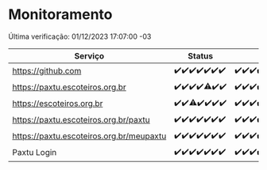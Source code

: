 # Monitoramento

Última verificação: 01/12/2023 17:07:00 -03

|Serviço|Status|Últimas 24h|
|---|---|---|
|https://github.com|<span title="2023-11-24: OK=24">✔️</span><span title="2023-11-25: OK=24">✔️</span><span title="2023-11-26: OK=24">✔️</span><span title="2023-11-27: OK=24">✔️</span><span title="2023-11-28: OK=24">✔️</span><span title="2023-11-29: OK=24">✔️</span><span title="2023-11-30: OK=21">✔️</span>|<span title="30/11/2023 18:05:00 -03 : 200">✔️</span><span title="30/11/2023 19:04:00 -03 : 200">✔️</span><span title="30/11/2023 20:06:00 -03 : 200">✔️</span><span title="30/11/2023 21:34:00 -03 : 200">✔️</span><span title="30/11/2023 22:55:00 -03 : 200">✔️</span><span title="30/11/2023 23:26:00 -03 : 200">✔️</span><span title="01/12/2023 00:07:00 -03 : 200">✔️</span><span title="01/12/2023 01:08:00 -03 : 200">✔️</span><span title="01/12/2023 02:06:00 -03 : 200">✔️</span><span title="01/12/2023 03:09:00 -03 : 200">✔️</span><span title="01/12/2023 04:06:00 -03 : 200">✔️</span><span title="01/12/2023 05:08:00 -03 : 200">✔️</span><span title="01/12/2023 06:06:00 -03 : 200">✔️</span><span title="01/12/2023 07:07:00 -03 : 200">✔️</span><span title="01/12/2023 08:03:00 -03 : 200">✔️</span><span title="01/12/2023 09:11:00 -03 : 200">✔️</span><span title="01/12/2023 10:09:00 -03 : 200">✔️</span><span title="01/12/2023 11:06:00 -03 : 200">✔️</span><span title="01/12/2023 12:06:00 -03 : 200">✔️</span><span title="01/12/2023 13:07:00 -03 : 200">✔️</span><span title="01/12/2023 14:05:00 -03 : 200">✔️</span><span title="01/12/2023 15:08:00 -03 : 200">✔️</span><span title="01/12/2023 16:03:00 -03 : 200">✔️</span><span title="01/12/2023 17:07:00 -03 : 200">✔️</span>|
|https://paxtu.escoteiros.org.br|<span title="2023-11-24: OK=24">✔️</span><span title="2023-11-25: OK=24">✔️</span><span title="2023-11-26: OK=24">✔️</span><span title="2023-11-27: OK=24">✔️</span><span title="2023-11-28: OK=23, Falhas=1">⚠️</span><span title="2023-11-29: OK=24">✔️</span><span title="2023-11-30: OK=21">✔️</span>|<span title="30/11/2023 18:05:00 -03 : 200">✔️</span><span title="30/11/2023 19:04:00 -03 : 200">✔️</span><span title="30/11/2023 20:06:00 -03 : 200">✔️</span><span title="30/11/2023 21:34:00 -03 : 200">✔️</span><span title="30/11/2023 22:55:00 -03 : 200">✔️</span><span title="30/11/2023 23:26:00 -03 : 200">✔️</span><span title="01/12/2023 00:07:00 -03 : 200">✔️</span><span title="01/12/2023 01:08:00 -03 : 200">✔️</span><span title="01/12/2023 02:06:00 -03 : 200">✔️</span><span title="01/12/2023 03:09:00 -03 : 200">✔️</span><span title="01/12/2023 04:06:00 -03 : 200">✔️</span><span title="01/12/2023 05:09:00 -03 : 200">✔️</span><span title="01/12/2023 06:06:00 -03 : 200">✔️</span><span title="01/12/2023 07:07:00 -03 : 200">✔️</span><span title="01/12/2023 08:03:00 -03 : 200">✔️</span><span title="01/12/2023 09:11:00 -03 : 200">✔️</span><span title="01/12/2023 10:09:00 -03 : 200">✔️</span><span title="01/12/2023 11:06:00 -03 : 200">✔️</span><span title="01/12/2023 12:06:00 -03 : 200">✔️</span><span title="01/12/2023 13:07:00 -03 : 200">✔️</span><span title="01/12/2023 14:05:00 -03 : 200">✔️</span><span title="01/12/2023 15:08:00 -03 : 200">✔️</span><span title="01/12/2023 16:03:00 -03 : 200">✔️</span><span title="01/12/2023 17:07:00 -03 : 200">✔️</span>|
|https://escoteiros.org.br|<span title="2023-11-24: OK=24">✔️</span><span title="2023-11-25: OK=24">✔️</span><span title="2023-11-26: OK=23, Falhas=1">⚠️</span><span title="2023-11-27: OK=24">✔️</span><span title="2023-11-28: OK=24">✔️</span><span title="2023-11-29: OK=24">✔️</span><span title="2023-11-30: OK=21">✔️</span>|<span title="30/11/2023 18:05:00 -03 : 200">✔️</span><span title="30/11/2023 19:04:00 -03 : 200">✔️</span><span title="30/11/2023 20:06:00 -03 : 200">✔️</span><span title="30/11/2023 21:34:00 -03 : 200">✔️</span><span title="30/11/2023 22:55:00 -03 : 200">✔️</span><span title="30/11/2023 23:26:00 -03 : 200">✔️</span><span title="01/12/2023 00:07:00 -03 : 200">✔️</span><span title="01/12/2023 01:08:00 -03 : 200">✔️</span><span title="01/12/2023 02:06:00 -03 : 200">✔️</span><span title="01/12/2023 03:09:00 -03 : 200">✔️</span><span title="01/12/2023 04:06:00 -03 : 200">✔️</span><span title="01/12/2023 05:09:00 -03 : 200">✔️</span><span title="01/12/2023 06:06:00 -03 : 200">✔️</span><span title="01/12/2023 07:07:00 -03 : 200">✔️</span><span title="01/12/2023 08:03:00 -03 : 200">✔️</span><span title="01/12/2023 09:11:00 -03 : 200">✔️</span><span title="01/12/2023 10:09:00 -03 : 200">✔️</span><span title="01/12/2023 11:06:00 -03 : 200">✔️</span><span title="01/12/2023 12:06:00 -03 : 200">✔️</span><span title="01/12/2023 13:07:00 -03 : 200">✔️</span><span title="01/12/2023 14:05:00 -03 : 200">✔️</span><span title="01/12/2023 15:08:00 -03 : 200">✔️</span><span title="01/12/2023 16:03:00 -03 : 200">✔️</span><span title="01/12/2023 17:07:00 -03 : 200">✔️</span>|
|https://paxtu.escoteiros.org.br/paxtu|<span title="2023-11-24: OK=24">✔️</span><span title="2023-11-25: OK=24">✔️</span><span title="2023-11-26: OK=24">✔️</span><span title="2023-11-27: OK=24">✔️</span><span title="2023-11-28: OK=24">✔️</span><span title="2023-11-29: OK=24">✔️</span><span title="2023-11-30: OK=21">✔️</span>|<span title="30/11/2023 18:05:00 -03 : 200">✔️</span><span title="30/11/2023 19:04:00 -03 : 200">✔️</span><span title="30/11/2023 20:06:00 -03 : 200">✔️</span><span title="30/11/2023 21:34:00 -03 : 200">✔️</span><span title="30/11/2023 22:55:00 -03 : 200">✔️</span><span title="30/11/2023 23:26:00 -03 : 200">✔️</span><span title="01/12/2023 00:07:00 -03 : 200">✔️</span><span title="01/12/2023 01:08:00 -03 : 200">✔️</span><span title="01/12/2023 02:06:00 -03 : 200">✔️</span><span title="01/12/2023 03:09:00 -03 : 200">✔️</span><span title="01/12/2023 04:06:00 -03 : 200">✔️</span><span title="01/12/2023 05:09:00 -03 : 200">✔️</span><span title="01/12/2023 06:06:00 -03 : 200">✔️</span><span title="01/12/2023 07:07:00 -03 : 200">✔️</span><span title="01/12/2023 08:03:00 -03 : 200">✔️</span><span title="01/12/2023 09:11:00 -03 : 200">✔️</span><span title="01/12/2023 10:09:00 -03 : 200">✔️</span><span title="01/12/2023 11:06:00 -03 : 200">✔️</span><span title="01/12/2023 12:06:00 -03 : 200">✔️</span><span title="01/12/2023 13:07:00 -03 : 200">✔️</span><span title="01/12/2023 14:05:00 -03 : 200">✔️</span><span title="01/12/2023 15:08:00 -03 : 200">✔️</span><span title="01/12/2023 16:03:00 -03 : 200">✔️</span><span title="01/12/2023 17:07:00 -03 : 200">✔️</span>|
|https://paxtu.escoteiros.org.br/meupaxtu|<span title="2023-11-24: OK=24">✔️</span><span title="2023-11-25: OK=24">✔️</span><span title="2023-11-26: OK=24">✔️</span><span title="2023-11-27: OK=24">✔️</span><span title="2023-11-28: OK=24">✔️</span><span title="2023-11-29: OK=24">✔️</span><span title="2023-11-30: OK=21">✔️</span>|<span title="30/11/2023 18:05:00 -03 : 200">✔️</span><span title="30/11/2023 19:04:00 -03 : 200">✔️</span><span title="30/11/2023 20:06:00 -03 : 200">✔️</span><span title="30/11/2023 21:34:00 -03 : 200">✔️</span><span title="30/11/2023 22:55:00 -03 : 200">✔️</span><span title="30/11/2023 23:26:00 -03 : 200">✔️</span><span title="01/12/2023 00:07:00 -03 : 200">✔️</span><span title="01/12/2023 01:08:00 -03 : 200">✔️</span><span title="01/12/2023 02:06:00 -03 : 200">✔️</span><span title="01/12/2023 03:09:00 -03 : 200">✔️</span><span title="01/12/2023 04:06:00 -03 : 200">✔️</span><span title="01/12/2023 05:09:00 -03 : 200">✔️</span><span title="01/12/2023 06:06:00 -03 : 200">✔️</span><span title="01/12/2023 07:07:00 -03 : 200">✔️</span><span title="01/12/2023 08:03:00 -03 : 200">✔️</span><span title="01/12/2023 09:11:00 -03 : 200">✔️</span><span title="01/12/2023 10:09:00 -03 : 200">✔️</span><span title="01/12/2023 11:06:00 -03 : 200">✔️</span><span title="01/12/2023 12:06:00 -03 : 200">✔️</span><span title="01/12/2023 13:07:00 -03 : 200">✔️</span><span title="01/12/2023 14:05:00 -03 : 200">✔️</span><span title="01/12/2023 15:08:00 -03 : 200">✔️</span><span title="01/12/2023 16:03:00 -03 : 200">✔️</span><span title="01/12/2023 17:07:00 -03 : 200">✔️</span>|
|Paxtu Login|<span title="2023-11-24: OK=24">✔️</span><span title="2023-11-25: OK=24">✔️</span><span title="2023-11-26: OK=24">✔️</span><span title="2023-11-27: OK=24">✔️</span><span title="2023-11-28: OK=24">✔️</span><span title="2023-11-29: OK=24">✔️</span><span title="2023-11-30: OK=20">✔️</span>|<span title="30/11/2023 17:07:00 -03 : 200">✔️</span><span title="30/11/2023 18:05:00 -03 : 200">✔️</span><span title="30/11/2023 19:04:00 -03 : 200">✔️</span><span title="30/11/2023 20:06:00 -03 : 200">✔️</span><span title="30/11/2023 21:34:00 -03 : 200">✔️</span><span title="30/11/2023 22:55:00 -03 : 200">✔️</span><span title="30/11/2023 23:26:00 -03 : 200">✔️</span><span title="01/12/2023 00:07:00 -03 : 200">✔️</span><span title="01/12/2023 01:08:00 -03 : 200">✔️</span><span title="01/12/2023 02:06:00 -03 : 200">✔️</span><span title="01/12/2023 03:09:00 -03 : 200">✔️</span><span title="01/12/2023 04:06:00 -03 : 200">✔️</span><span title="01/12/2023 05:09:00 -03 : 200">✔️</span><span title="01/12/2023 06:06:00 -03 : 200">✔️</span><span title="01/12/2023 07:07:00 -03 : 200">✔️</span><span title="01/12/2023 08:03:00 -03 : 200">✔️</span><span title="01/12/2023 09:11:00 -03 : 200">✔️</span><span title="01/12/2023 10:09:00 -03 : 200">✔️</span><span title="01/12/2023 11:06:00 -03 : 200">✔️</span><span title="01/12/2023 12:06:00 -03 : 200">✔️</span><span title="01/12/2023 13:07:00 -03 : 200">✔️</span><span title="01/12/2023 14:05:00 -03 : 200">✔️</span><span title="01/12/2023 15:08:00 -03 : 200">✔️</span><span title="01/12/2023 16:03:00 -03 : 200">✔️</span><span title="01/12/2023 17:07:00 -03 : 200">✔️</span>|
